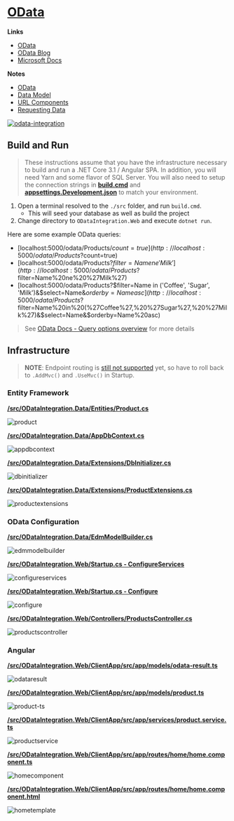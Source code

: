 # [OData](https://www.odata.org)

**Links**  
* [OData](https://www.odata.org)
* [OData Blog](https://devblogs.microsoft.com/odata)
* [Microsoft Docs](https://docs.microsoft.com/en-us/odata)

**Notes**  
* [OData](./notes/01-odata.md)
* [Data Model](./notes/02-data-model.md)
* [URL Components](./notes/03-url-components.md)
* [Requesting Data](./notes/04-requesting-data.md)

[![odata-integration](./images/odata-integration.gif)](./images/odata-integration.gif)

## Build and Run

> These instructions assume that you have the infrastructure necessary to build and run a .NET Core 3.1 / Angular SPA. In addition, you will need Yarn and some flavor of SQL Server. You will also need to setup the connection strings in [**build.cmd**](./src/build.cmd) and [**appsettings.Development.json**](./src/ODataIntegration.Web/appsettings.Development.json) to match your environment.

1. Open a terminal resolved to the `./src` folder, and run `build.cmd`.
    * This will seed your database as well as build the project
2. Change directory to `ODataIntegration.Web` and execute `dotnet run`.

Here are some example OData queries:

* [localhost:5000/odata/Products/$count=true](http://localhost:5000/odata/Products?$count=true)
* [localhost:5000/odata/Products?$filter=Name ne 'Milk'](http://localhost:5000/odata/Products?$filter=Name%20ne%20%27Milk%27)
* [localhost:5000/odata/Products?$filter=Name in ('Coffee', 'Sugar', 'Milk')&$select=Name&$orderby=Name asc](http://localhost:5000/odata/Products?$filter=Name%20in%20(%27Coffee%27,%20%27Sugar%27,%20%27Milk%27)&$select=Name&$orderby=Name%20asc)

> See [OData Docs - Query options overview](https://docs.microsoft.com/en-us/odata/concepts/queryoptions-overview) for more details

## Infrastructure

> **NOTE**: Endpoint routing is [still not supported](https://github.com/OData/WebApi/issues/1748#issuecomment-568610136) yet, so have to roll back to `.AddMvc()` and `.UseMvc()` in Startup.

### Entity Framework

[**/src/ODataIntegration.Data/Entities/Product.cs**](./src/ODataIntegration.Data/Entities/Product.cs)  

![product](./images/product.png)

[**/src/ODataIntegration.Data/AppDbContext.cs**](./src/ODataIntegration.Data/AppDbContext.cs)

![appdbcontext](./images/appdbcontext.png)

[**/src/ODataIntegration.Data/Extensions/DbInitializer.cs**](./src/ODataIntegration.Data/Extensions/DbInitializer.cs)

![dbinitializer](./images/dbinitializer.png)

[**/src/ODataIntegration.Data/Extensions/ProductExtensions.cs**](./src/ODataIntegration.Data/Extensions/ProductExtensions.cs)

![productextensions](./images/productextensions.png)

### OData Configuration

[**/src/ODataIntegration.Data/EdmModelBuilder.cs**](./src/ODataIntegration.Data/EdmModelBuilder.cs)

![edmmodelbuilder](./images/edmmodelbuilder.png)

[**/src/ODataIntegration.Web/Startup.cs - ConfigureServices**](./src/ODataIntegration.Web/Startup.cs)

![configureservices](./images/configureservices.png)

[**/src/ODataIntegration.Web/Startup.cs - Configure**](./src/ODataIntegration.Web/Startup.cs)

![configure](./images/configure.png)

[**/src/ODataIntegration.Web/Controllers/ProductsController.cs**](./src/ODataIntegration.Web/Controllers/ProductsController.cs)

![productscontroller](./images/productscontroller.png)

### Angular

[**/src/ODataIntegration.Web/ClientApp/src/app/models/odata-result.ts**](./src/ODataIntegration.Web/ClientApp/src/app/models/odata-result.ts)

![odataresult](./images/odataresult.png)

[**/src/ODataIntegration.Web/ClientApp/src/app/models/product.ts**](./src/ODataIntegration.Web/ClientApp/src/app/models/product.ts)

![product-ts](./images/product-ts.png)

[**/src/ODataIntegration.Web/ClientApp/src/app/services/product.service.ts**](./src/ODataIntegration.Web/ClientApp/src/app/services/product.service.ts)

![productservice](./images/productservice.png)

[**/src/ODataIntegration.Web/ClientApp/src/app/routes/home/home.component.ts**](./src/ODataIntegration.Web/ClientApp/src/app/routes/home/home.component.ts)

![homecomponent](./images/homecomponent.png)

[**/src/ODataIntegration.Web/ClientApp/src/app/routes/home/home.component.html**](./src/ODataIntegration.Web/ClientApp/src/app/routes/home/home.component.html)

![hometemplate](./images/hometemplate.png)